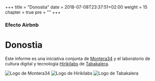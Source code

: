 +++
title = "Donostia"
date = 2018-07-08T23:37:51+02:00
weight = 15
chapter = true
pre = ""
+++

### Efecto Airbnb

# Donostia

Este informe es una iniciativa conjunta de <a href="https://montera34.com">Montera34</a> y el laboratorio de cultura digital y tecnología <a href="https://www.tabakalera.eu/es/hirikilabs-laboratorio-de-cultura-digital-y-tecnologia">Hirikilabs</a> de <a href="https://tabakalera.eu/">Tabakalera</a>.

<img alt="Logo de Montera34" src="/images/m34.logo.png" />
<img alt="Logo de Hirikilabs" src="/images/hirikilabs.logo.png" />
<img alt="Logo de Tabakalera" src="/images/tabakalera.logo.jpg" />
